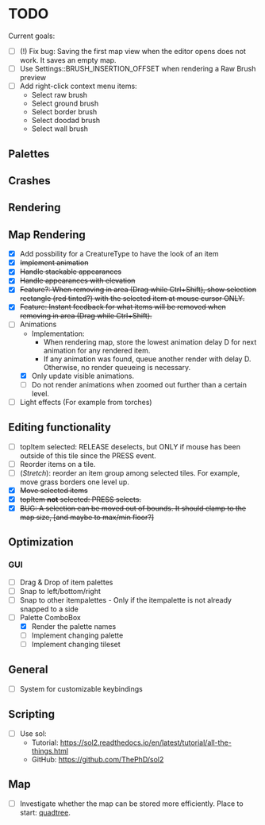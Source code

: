 # TODO

Current goals:

-   [ ] (!) Fix bug: Saving the first map view when the editor opens does not work. It saves an empty map.
-   [ ] Use Settings::BRUSH_INSERTION_OFFSET when rendering a Raw Brush preview
-   [ ] Add right-click context menu items:
    -   Select raw brush
    -   Select ground brush
    -   Select border brush
    -   Select doodad brush
    -   Select wall brush

## Palettes

## Crashes

## Rendering

## Map Rendering

-   [x] Add possbility for a CreatureType to have the look of an item
-   [x] ~~Implement animation~~
-   [x] ~~Handle stackable appearances~~
-   [x] ~~Handle appearances with elevation~~
-   [x] ~~Feature?: When removing in area (Drag while Ctrl+Shift), show selection rectangle (red tinted?) with the selected item at mouse cursor ONLY.~~
-   [x] ~~Feature: Instant feedback for what items will be removed when removing in area (Drag while Ctrl+Shift).~~
-   [ ] Animations
    -   Implementation:
        -   When rendering map, store the lowest animation delay D for next animation for any rendered item.
        -   If any animation was found, queue another render with delay D. Otherwise, no render queueing is necessary.
    -   [x] Only update visible animations.
    -   [ ] Do not render animations when zoomed out further than a certain level.
-   [ ] Light effects (For example from torches)

## Editing functionality

-   [ ] topItem selected: RELEASE deselects, but ONLY if mouse has been outside of this tile since the PRESS event.
-   [ ] Reorder items on a tile.
-   [ ] (_Stretch_): reorder an item group among selected tiles. For example, move grass borders one level up.
-   [x] ~~Move selected items~~
-   [x] ~~topItem **not** selected: PRESS selects.~~
-   [x] ~~BUG: A selection can be moved out of bounds. It should clamp to the map size, [and maybe to max/min floor?]~~

## Optimization

### GUI

-   [ ] Drag & Drop of item palettes
-   [ ] Snap to left/bottom/right
-   [ ] Snap to other itempalettes - Only if the itempalette is not already snapped to a side
-   [ ] Palette ComboBox
    -   [x] Render the palette names
    -   [ ] Implement changing palette
    -   [ ] Implement changing tileset

## General

-   [ ] System for customizable keybindings

## Scripting

-   [ ] Use sol:
    -   Tutorial: https://sol2.readthedocs.io/en/latest/tutorial/all-the-things.html
    -   GitHub: https://github.com/ThePhD/sol2

## Map

-   [ ] Investigate whether the map can be stored more efficiently. Place to start: [quadtree](https://en.wikipedia.org/wiki/Quadtree).
